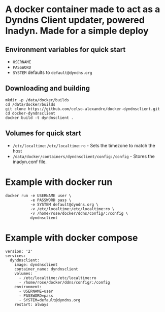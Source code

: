# A docker container made to act as a Dyndns Client updater, powered Inadyn. Made for a simple deploy

## Environment variables for quick start
* `USERNAME`
* `PASSWORD`
* `SYSTEM` defaults to `default@dyndns.org`

## Downloading and building
```
mkdir -p /data/docker/builds
cd /data/docker/builds
git clone https://github.com/celso-alexandre/docker-dyndnsclient.git
cd docker-dyndnsclient
docker build -t dyndnsclient .
```

## Volumes for quick start
* `/etc/localtime:/etc/localtime:ro` - Sets the timezone to match the host
* `/data/docker/containers/dyndnsclient/config:/config` - Stores the inadyn.conf file.

# Example with docker run
```
docker run -e USERNAME user \
           -e PASSWORD pass \
           -e SYSTEM default@dyndns.org \
           -v /etc/localtime:/etc/localtime:ro \
           -v /home/rose/docker/ddns/config/:/config \
           dyndnsclient
```

# Example with docker compose
```
version: '2'
services:
  dyndnsclient:
    image: dyndnsclient
    container_name: dyndnsclient
    volumes:
      - /etc/localtime:/etc/localtime:ro
      - /home/rose/docker/ddns/config/:/config    
    environment:
      - USERNAME=user
      - PASSWORD=pass
      - SYSTEM=default@dyndns.org
    restart: always
```